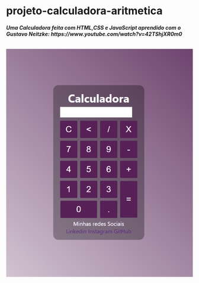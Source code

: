 # projeto-calculadora-aritmetica

<h6><strong>Uma Calculadora feita com HTML,CSS e JavaScript aprendido com o Gustavo Neitzke: https://www.youtube.com/watch?v=42TShjXR0m0</strong></h6>
<img src="./img/calculadora.png" alt="foto-calculadora">

<!-- <a href="https://calculadora.deisecorreia.repl.co">Link</a> -->
